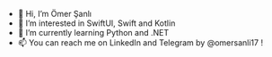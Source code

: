 - 👋 Hi, I’m Ömer Şanlı
- 👀 I’m interested in SwiftUI, Swift and Kotlin
- 🌱 I’m currently learning Python and .NET
- 📫 You can reach me on LinkedIn and Telegram by @omersanli17 !

<!---
omersanli17/omersanli17 is a ✨ special ✨ repository because its `README.md` (this file) appears on your GitHub profile.
You can click the Preview link to take a look at your changes.
--->
